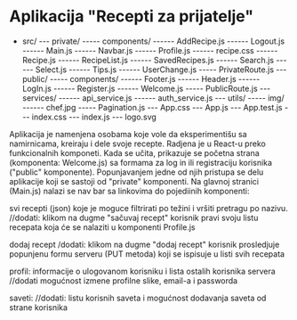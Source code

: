 # Aplikacija "Recepti za prijatelje"

- src/
  --- private/
  ----- components/
  ------ AddRecipe.js
  ------ Logout.js
  ------ Main.js
  ------ Navbar.js
  ------ Profile.js
  ------ recipe.css
  ------ Recipe.js
  ------ RecipeList.js
  ------ SavedRecipes.js
  ------ Search.js
  ------ Select.js
  ------ Tips.js
  ------ UserChange.js
  ----- PrivateRoute.js
  --- public/
  ----- components/
  ------ Footer.js
  ------ Header.js
  ------ LogIn.js
  ------ Register.js
  ------ Welcome.js
  ----- PublicRoute.js
  --- services/
  ------ api_service.js
  ------ auth_service.js
  --- utils/
  ----- img/
  ------ chef.jpg
  ----- Pagination.js
  --- App.css
  --- App.js
  --- App.test.js
  --- index.css
  --- index.js
  --- logo.svg

Aplikacija je namenjena osobama koje vole da eksperimentišu sa namirnicama, kreiraju i dele svoje recepte.
Radjena je u React-u preko funkcionalnih komponeti.
Kada se učita, prikazuje se početna strana (komponenta: Welcome.js) sa formama za log in ili registraciju korisnika ("public" komponente). Popunjavanjem jedne od njih pristupa se delu aplikacije koji se sastoji od "private" komponenti.
Na glavnoj stranici (Main.js) nalazi se nav bar sa linkovima do pojediinih komponenti:

svi recepti (json) koje je moguce filtrirati po težini i vršiti pretragu po nazivu.
//dodati: klikom na dugme "sačuvaj recept" korisnik pravi svoju listu recepata koja će se nalaziti u komponenti Profile.js

dodaj recept
/dodati: klikom na dugme "dodaj recept" korisnik prosledjuje popunjenu formu serveru (PUT metoda) koji se ispisuje u listi svih recepata

profil:
informacije o ulogovanom korisniku i lista ostalih korisnika servera
//dodati mogućnost izmene profilne slike, email-a i passworda

saveti:
//dodati: listu korisnih saveta i mogućnost dodavanja saveta od strane korisnika
